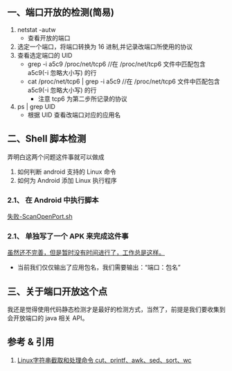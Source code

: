 ## 一、端口开放的检测(简易)
1. netstat -autw
    - 查看开放的端口
2. 选定一个端口，将端口转换为 16 进制,并记录改端口所使用的协议
3. 查看选定端口的 UID
    - grep -i a5c9 /proc/net/tcp6    //在 /proc/net/tcp6 文件中匹配包含 a5c9(-i 忽略大小写) 的行
    - cat /proc/net/tcp6 | grep -i a5c9 //在 /proc/net/tcp6 文件中匹配包含 a5c9(-i 忽略大小写) 的行
        - 注意 tcp6 为第二步所记录的协议
4. ps | grep UID
    - 根据 UID 查看改端口对应的应用名


## 二、Shell 脚本检测
弄明白这两个问题这件事就可以做成
1. 如何判断 android 支持的 Linux 命令
2. 如何为 Android 添加 Linux 执行程序

### 2.1、 在 Android 中执行脚本
[失败-ScanOpenPort.sh](Resources/ScanOpenPort.sh)

### 2.1、 单独写了一个 APK 来完成这件事
[虽然还不完善，但是暂时没有时间进行了，工作总是这样。](Resources/java)
- 当前我们仅仅输出了应用包名，我们需要输出：“端口：包名”

## 三、关于端口开放这个点
我还是觉得使用代码静态检测才是最好的检测方式，当然了，前提是我们要收集到会开放端口的 java 相关 API。

## 参考 & 引用
1. [Linux字符串截取和处理命令 cut、printf、awk、sed、sort、wc](https://www.cnblogs.com/zhaolili/p/5299294.html)